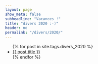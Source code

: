 ```yaml
---
layout: page
show_meta: false
subheadline: "Vacances !"
title: "divers 2020 :-)"
header: no
permalink: "/divers/2020/"
---
```

<ul>
    {% for post in site.tags.divers_2020 %}
    <li><a href="{{ site.url }}{{ site.baseurl }}{{ post.url }}">{{ post.title }}</a></li>
    {% endfor %}
</ul>